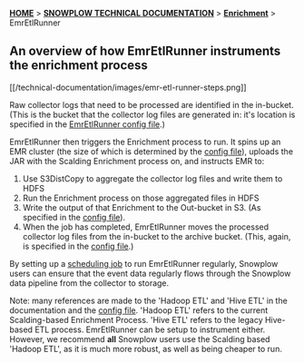 [**HOME**](Home) > [**SNOWPLOW TECHNICAL DOCUMENTATION**](Snowplow-technical-documentation) > [**Enrichment**](Enrichment) > EmrEtlRunner

## An overview of how EmrEtlRunner instruments the enrichment process

[[/technical-documentation/images/emr-etl-runner-steps.png]]

Raw collector logs that need to be processed are identified in the in-bucket. (This is the bucket that the collector log files are generated in: it's location is specified in the [EmrEtlRunner config file][config-file].)

EmrEtlRunner then triggers the Enrichment process to run. It spins up an EMR cluster (the size of which is determined by the [config file][config-file]), uploads the JAR with the Scalding Enrichment process on, and instructs EMR to:

1. Use S3DistCopy to aggregate the collector log files and write them to HDFS
2. Run the Enrichment process on those aggregated files in HDFS
3. Write the output of that Enrichment to the Out-bucket in S3. (As specified in the [config file][config-file]).
4. When the job has completed, EmrEtlRunner moves the processed collector log files from the in-bucket to the archive bucket. (This, again, is specified in the [config file][config-file].)

By setting up a [scheduling job](3-Scheduling-EmrEtlRunner) to run EmrEtlRunner regularly, Snowplow users can ensure that the event data regularly flows through the Snowplow data pipeline from the collector to storage.

Note: many references are made to the 'Hadoop ETL' and 'Hive ETL' in the documentation and the [config file][config-file]. 'Hadoop ETL' refers to the current Scalding-based Enrichment Process. 'Hive ETL' refers to the legacy Hive-based ETL process. EmrEtlRunner can be setup to instrument either. However, we recommend **all** Snowplow users use the Scalding based 'Hadoop ETL', as it is much more robust, as well as being cheaper to run.

[config-file]: https://github.com/snowplow/snowplow/blob/master/3-enrich/emr-etl-runner/config/config.yml.sample

